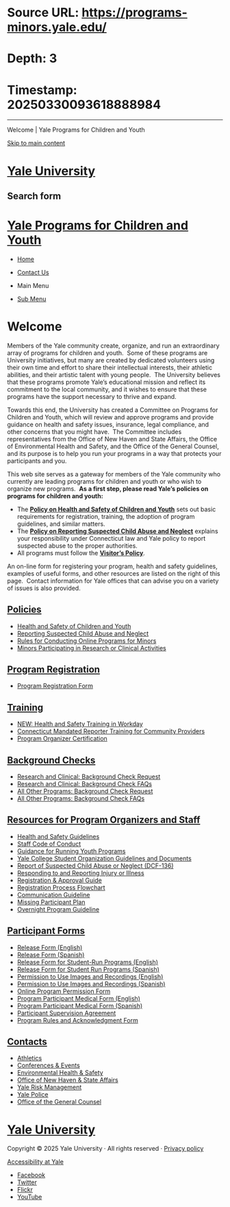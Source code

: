 # Source URL: https://programs-minors.yale.edu/
# Depth: 3
# Timestamp: 20250330093618888984

---

Welcome
| Yale Programs for Children and Youth



 
 
 
 



[Skip to main content](#main-content)

# [Yale University](http://www.yale.edu)

## Search form

# [Yale Programs for Children and Youth](/ "Home")

* [Home](/)
* [Contact Us](mailto:youth.programs@yale.edu)

* Main Menu
* [Sub Menu](#submenu)

# Welcome

Members of the Yale community create, organize, and run an extraordinary array of programs for children and youth.  Some of these programs are University initiatives, but many are created by dedicated volunteers using their own time and effort to share their intellectual interests, their athletic abilities, and their artistic talent with young people.  The University believes that these programs promote Yale’s educational mission and reflect its commitment to the local community, and it wishes to ensure that these programs have the support necessary to thrive and expand.

Towards this end, the University has created a Committee on Programs for Children and Youth, which will review and approve programs and provide guidance on health and safety issues, insurance, legal compliance, and other concerns that you might have.  The Committee includes representatives from the Office of New Haven and State Affairs, the Office of Environmental Health and Safety, and the Office of the General Counsel, and its purpose is to help you run your programs in a way that protects your participants and you.

This web site serves as a gateway for members of the Yale community who currently are leading programs for children and youth or who wish to organize new programs.  **As a first step, please read Yale’s policies on programs for children and youth:**

* The [**Policy on Health and Safety of Children and Youth**](/policy-health-and-safety) sets out basic requirements for registration, training, the adoption of program guidelines, and similar matters.
* The [**Policy on Reporting Suspected Child Abuse and Neglect**](/reporting-suspected-child-abuse-and-neglect) explains your responsibility under Connecticut law and Yale policy to report suspected abuse to the proper authorities.
* All programs must follow the **[Visitor’s Policy](https://covid19.yale.edu/visitors-policy)**.

An on-line form for registering your program, health and safety guidelines, examples of useful forms, and other resources are listed on the right of this page.  Contact information for Yale offices that can advise you on a variety of issues is also provided.

## [Policies](#block-menu-menu-policies)

* [Health and Safety of Children and Youth](/policy-health-and-safety)
* [Reporting Suspected Child Abuse and Neglect](/reporting-suspected-child-abuse-and-neglect)
* [Rules for Conducting Online Programs for Minors](https://programs-minors.yale.edu/rules-online-programs-emergency#overlay-context=)
* [Minors Participating in Research or Clinical Activities](http://provost.yale.edu/policies/minors-participating-research-or-clinical-activities "Policy governing minors in laboratories")

## [Program Registration](#block-menu-menu-program-registration)

* [Program Registration Form](/program-registration-form)

## [Training](#block-menu-menu-training)

* [NEW: Health and Safety Training in Workday](http://programs-minors.yale.edu/health-and-safety-training#overlay-context=health-and-safety-training)
* [Connecticut Mandated Reporter Training for Community Providers](https://www.proprofs.com/training/course/?title=connecticut-mandated-reporter-training-community-providers-june-2023_64760e42c52aa)
* [Program Organizer Certification](http://programs-minors.yale.edu/program-organizer-certification)

## [Background Checks](#block-menu-menu-background-checks)

* [Research and Clinical: Background Check Request](/background-check-request-form-minors-participating-research-or-clinical-activities)
* [Research and Clinical: Background Check FAQs](/FAQs-Labs)
* [All Other Programs: Background Check Request](/background-check-request-form)
* [All Other Programs: Background Check FAQs](/frequently-asked-questions-about-background-checks)

## [Resources for Program Organizers and Staff](#block-menu-menu-sub-menu)

* [Health and Safety Guidelines](http://programs-minors.yale.edu/health-and-safety-guidelines "Health and Safety Guidelines for Yale-Hosted Programs Involving Minors")
* [Staff Code of Conduct](http://programs-minors.yale.edu/sites/default/files/code_of_conduct_rev_9-27-16_0.pdf "Code of Conduct (fillable PDF file) for youth serving programs")
* [Guidance for Running Youth Programs](https://programs-minors.yale.edu/sites/default/files/guidance_for_running_youth_programs.pdf)
* [Yale College Student Organization Guidelines and Documents](http://studentorgs.yalecollege.yale.edu/manage-your-organization/key-policies)
* [Report of Suspected Child Abuse or Neglect (DCF-136)](https://portal.ct.gov/-/media/DCF/Policy/pdf/dcf136Fillablepdf.pdf)
* [Responding to and Reporting Injury or Illness](/responding-and-reporting-injury-or-illness "File report of an injury or illness")
* [Registration & Approval Guide](https://programs-minors.yale.edu/sites/default/files/registration_approval_guide.pdf)
* [Registration Process Flowchart](https://programs-minors.yale.edu/sites/default/files/registration_process_flowchart.pdf)
* [Communication Guideline](https://programs-minors.yale.edu/sites/default/files/communication_guideline.pdf)
* [Missing Participant Plan](https://programs-minors.yale.edu/sites/default/files/missing_participant_sample_plan.pdf)
* [Overnight Program Guideline](https://programs-minors.yale.edu/sites/default/files/overnight_program_guideline.pdf)

## [Participant Forms](#block-menu-menu-forms)

* [Release Form (English)](https://programs-minors.yale.edu/sites/default/files/agt_waiver_release_and_indemnity_for_minors_2-25-14_0.doc "Release form template for program and participant use.")
* [Release Form (Spanish)](https://programs-minors.yale.edu/sites/default/files/agt_waiver_release_and_indemnity_for_minors-_spanish_-_5-2014.doc "Release form template for program and participant use, in Spanish.")
* [Release Form for Student-Run Programs (English)](https://programs-minors.yale.edu/sites/default/files/agt_waiver_release_and_indemnity_student_org_programs_0.doc)
* [Release Form for Student Run Programs (Spanish)](https://programs-minors.yale.edu/sites/default/files/agt_waiver_release_and_indemnity_for_minors-student_organization_run_program_spanish-3-2018_0.docx)
* [Permission to Use Images and Recordings (English)](https://programs-minors.yale.edu/sites/default/files/permission_to_use_images_and_recordings_1.docx "Permission form to use images and recordings of a child and his or her work.")
* [Permission to Use Images and Recordings (Spanish)](https://programs-minors.yale.edu/sites/default/files/permission_to_use_images_and_recordings_spanish_3-2014_0.docx "Spanish version of permission form to use images and recordings of a child and his or her work.")
* [Online Program Permission Form](https://programs-minors.yale.edu/sites/default/files/form_permission_online_programs-2022.docx)
* [Program Participant Medical Form (English)](https://programs-minors.yale.edu/sites/default/files/program_participant_medical_form_1.16.14_0.doc "Printable medical form for program participant use.")
* [Program Participant Medical Form (Spanish)](https://programs-minors.yale.edu/sites/default/files/program_participant_medical_form_1.16.14_vmc_spanish.doc)
* [Participant Supervision Agreement](https://programs-minors.yale.edu/sites/default/files/participant_supervision_agreement_10-2015_0.docx)
* [Program Rules and Acknowledgment Form](https://programs-minors.yale.edu/sites/default/files/form_program_rules_5-2016.docx)

## [Contacts](#block-menu-menu-contacts)

* [Athletics](http://www.yalebulldogs.com/landing/index "Programs involving athletic facilities")
* [Conferences & Events](http://conferencesandevents.yale.edu/ "External programs & assistance with logistics")
* [Environmental Health & Safety](http://ehs.yale.edu/ "Use of labs, shops, hazardous materials")
* [Office of New Haven & State Affairs](http://onhsa.yale.edu/ "Programs involving state or local participation")
* [Yale Risk Management](mailto:risk.management@yale.edu "Risk mitigation assistance")
* [Yale Police](https://your.yale.edu/community/public-safety/yale-police-department "Emergency assistance")
* [Office of the General Counsel](http://ogc.yale.edu "Legal advice")

# [Yale University](http://www.yale.edu/)

Copyright © 2025 Yale University · All rights reserved ·
[Privacy policy](http://www.yale.edu/privacy-policy "Yale Privacy policy")

[Accessibility at Yale](https://usability.yale.edu/web-accessibility/accessibility-yale)

* [Facebook](https://www.facebook.com/YaleUniversity)
* [Twitter](http://www.twitter.com/yale)
* [Flickr](http://www.flickr.com/photos/yaleuniversity)
* [YouTube](http://www.youtube.com/yale)